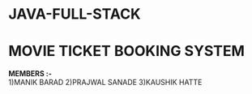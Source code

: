 # JAVA-FULL-STACK
# MOVIE TICKET BOOKING SYSTEM
<B> MEMBERS :- </B><br>
1)MANIK BARAD
2)PRAJWAL SANADE
3)KAUSHIK HATTE
